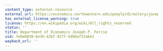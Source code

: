 ```yaml
---
content_type: external-resource
external_url: https://economics.northwestern.edu/people/directory/joseph-ferrie.html
has_external_license_warning: true
license: https://en.wikipedia.org/wiki/All_rights_reserved
status: ''
title: Department of Economics Joseph P. Ferrie
uid: fe0e6830-be30-42bf-917f-5d9daf15a6e3
wayback_url: ''
---
```

